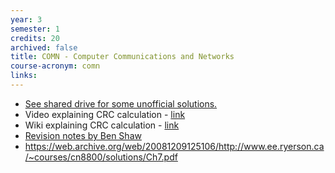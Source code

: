 ```yaml
---
year: 3
semester: 1
credits: 20
archived: false
title: COMN - Computer Communications and Networks
course-acronym: comn
links:
---
```


- <u>See shared drive for some unofficial solutions.</u>
- Video explaining CRC calculation - [link](http://www.youtube.com/watch?v=0apqZ4jsGmI)
- Wiki explaining CRC calculation - [link](http://en.wikipedia.org/wiki/Cyclic_redundancy_check)
- [Revision notes by Ben Shaw](https://github.com/benshaaw/revision/tree/master/COMN)
- https://web.archive.org/web/20081209125106/http://www.ee.ryerson.ca/~courses/cn8800/solutions/Ch7.pdf

